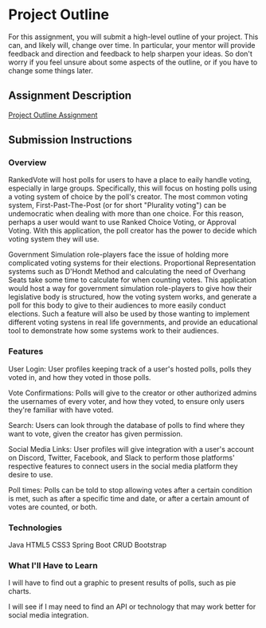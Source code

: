 # Project Outline
For this assignment, you will submit a high-level outline of your project. This can, and likely will, change over time. In particular, your mentor will provide feedback and direction and feedback to help sharpen your ideas. So don't worry if you feel unsure about some aspects of the outline, or if you have to change some things later.

## Assignment Description
[Project Outline Assignment](https://education.launchcode.org/liftoff/assignments/project-outline/)

## Submission Instructions

### Overview

RankedVote will host polls for users to have a
place to eaily handle voting, especially in large groups. 
Specifically, this will focus on hosting polls using a voting system of choice by the poll's creator. The most common voting system, First-Past-The-Post (or for short "Plurality voting") can be undemocratic when dealing with more than one choice. For this reason, perhaps a user would want to use Ranked Choice Voting, or Approval Voting. With this application, the poll creator has the power to decide which voting system they will use.

Government Simulation role-players face the issue of
holding more complicated voting systems for their elections.
Proportional Representation systems such as D'Hondt Method 
and calculating the need of Overhang Seats take some time to calculate for when counting votes. This application would host a way for government simulation role-players to give how their legislative body is structured, how the voting system works, and generate a poll for this body to give to their audiences to more easily conduct elections. Such a feature will also be used by those wanting to implement different voting systens in real life governments, and provide an educational tool to demonstrate how some systems work to their audiences.

### Features

User Login: User profiles keeping track of a user's hosted polls, polls they voted in, and how they voted in those polls.

Vote Confirmations: Polls will give to the creator or other authorized admins the usernames of every voter, and how they voted, to ensure only users they're familiar with have voted.

Search: Users can look through the database of polls to find where they want to vote, given the creator has given permission.

Social Media Links: User profiles will give integration with a user's account on Discord, Twitter, Facebook, and Slack to perform those platforms' respective features to connect users in the social media platform they desire to use.

Poll times: Polls can be told to stop allowing votes after a certain condition is met, such as after a specific time and date, or after a certain amount of votes are counted, or both.

### Technologies

Java
HTML5
CSS3
Spring Boot
CRUD
Bootstrap

### What I'll Have to Learn

I will have to find out a graphic to present results of polls, such as pie charts.

I will see if I may need to find an API or technology that may work better for social media integration.